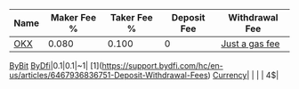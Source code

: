 Name|Maker Fee %|Taker Fee %|Deposit Fee|Withdrawal Fee|
----|-----------|-----------|-----------|--------------|
[OKX](https://www.okx.com/fees)|0.080|0.100|0|[Just a gas fee](https://www.okx.com/help-center/4426561726349)
[ByBit]()
[ByDfi](https://support.bydfi.com/hc/en-us/articles/5699103361551-Transaction-Fee-Calculation)|0.1|0.1|~1$|~[1$](https://support.bydfi.com/hc/en-us/articles/6467936836751-Deposit-Withdrawal-Fees)
[Currency](https://currency.com)| | | | 4$|